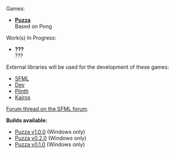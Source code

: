 Games:
- **[Puzza][Puzza (latest release)]**  
Based on Pong

Work(s) In Progress:
- **???**  
???

External libraries will be used for the development of these games:
- [SFML]
- [Dev]
- [Plinth]
- [Kairos]

[Forum thread on the SFML forum][SFML Forum Thread].

**Builds available:**
- [Puzza v1.0.0](https://github.com/Hapaxia/MyPracticeBeginnerGames/releases/tag/puzza-v1.0.0) (Windows only)
- [Puzza v0.2.0](https://github.com/Hapaxia/MyPracticeBeginnerGames/releases/tag/puzza-v0.2.0) (Windows only)
- [Puzza v0.1.0](https://github.com/Hapaxia/MyPracticeBeginnerGames/releases/tag/puzza-v0.1.0) (Windows only)




[SFML]: http://www.sfml-dev.org
[Dev]: https://github.com/Hapaxia/Dev
[Plinth]: https://github.com/Hapaxia/Plinth/wiki
[Kairos]: https://github.com/Hapaxia/Kairos/wiki
[SFML Forum Thread]: http://en.sfml-dev.org/forums/index.php?topic=18844.0
[Puzza (latest release)]: https://github.com/Hapaxia/MyPracticeBeginnerGames/releases/tag/puzza-v1.0.0
